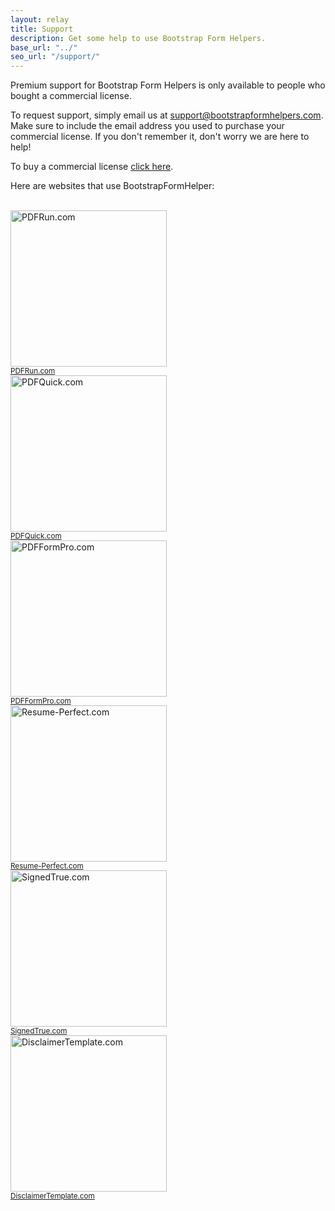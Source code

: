 ```yaml
---
layout: relay
title: Support
description: Get some help to use Bootstrap Form Helpers.
base_url: "../"
seo_url: "/support/"
---
```


Premium support for Bootstrap Form Helpers is only available to people who bought a commercial license.

To request support, simply email us at <a href="mailto:support@bootstrapformhelpers.com">support@bootstrapformhelpers.com</a>.
Make sure to include the email address you used to purchase your commercial license. If
you don't remember it, don't worry we are here to help!

To buy a commercial license [click here](../buy/).

Here are websites that use BootstrapFormHelper:

<br>
<div class="container text-center">
 
  <div class="col-lg-4 col-md-6 col-sm-12 text-center pb40">
  	<img src="{{ page.base_url }}assets/img/pdfrun.png" alt="PDFRun.com" width="250">
  	<br>
  	<small><a href="https://www.pdfrun.com" target="_blank">PDFRun.com</a></small>
  </div>
  <div class="col-lg-4 col-md-6 col-sm-12 text-center pb40">
  	<img src="{{ page.base_url }}assets/img/pdfquick.png" alt="PDFQuick.com" width="250">
  	<br>
  	<small><a href="https://www.pdfquick.com" target="_blank">PDFQuick.com</a></small>
  </div>
  <div class="col-lg-4 col-md-6 col-sm-12 text-center pb40">
  	<img src="{{ page.base_url }}assets/img/pdfformpro.png" alt="PDFFormPro.com" width="250">
  	<br>
  	<small><a href="https://www.pdfformpro.com" target="_blank">PDFFormPro.com</a></small>
  </div>

  <div class="col-lg-4 col-md-6 col-sm-12 text-center pb40">
  	<img src="{{ page.base_url }}assets/img/resume.png" alt="Resume-Perfect.com" width="250">
  	<br>
  	<small><a href="https://www.resume-perfect.com" target="_blank">Resume-Perfect.com</a></small>
  </div>
  <div class="col-lg-4 col-md-6 col-sm-12 text-center pb40">
  	<img src="{{ page.base_url }}assets/img/signedtrue.png" alt="SignedTrue.com" width="250">
  	<br>
  	<small><a href="https://www.signedtrue.com" target="_blank">SignedTrue.com</a></small>
  </div>
  <div class="col-lg-4 col-md-6 col-sm-12 text-center pb40">
  	<img src="{{ page.base_url }}assets/img/disclaimer.png" alt="DisclaimerTemplate.com" width="250">
  	<br>
  	<small><a href="https://www.DisclaimerTemplate.com" target="_blank">DisclaimerTemplate.com</a></small>
  </div>
</div>
